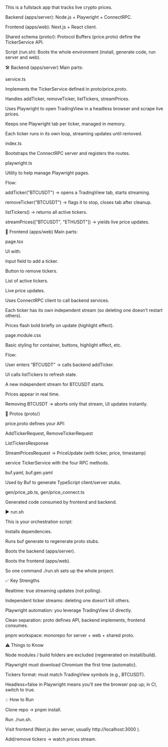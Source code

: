 This is a fullstack app that tracks live crypto prices.

Backend (apps/server): Node.js + Playwright + ConnectRPC.

Frontend (apps/web): Next.js + React client.

Shared schema (proto/): Protocol Buffers (price.proto) define the TickerService API.

Script (run.sh): Boots the whole environment (install, generate code, run server and web).

🛠 Backend (apps/server) Main parts:

service.ts

Implements the TickerService defined in proto/price.proto.

Handles addTicker, removeTicker, listTickers, streamPrices.

Uses Playwright to open TradingView in a headless browser and scrape live prices.

Keeps one Playwright tab per ticker, managed in memory.

Each ticker runs in its own loop, streaming updates until removed.

index.ts

Bootstraps the ConnectRPC server and registers the routes.

playwright.ts

Utility to help manage Playwright pages.

Flow:

addTicker("BTCUSDT") → opens a TradingView tab, starts streaming.

removeTicker("BTCUSDT") → flags it to stop, closes tab after cleanup.

listTickers() → returns all active tickers.

streamPrices(["BTCUSDT", "ETHUSDT"]) → yields live price updates.

🎨 Frontend (apps/web) Main parts:

page.tsx

UI with:

Input field to add a ticker.

Button to remove tickers.

List of active tickers.

Live price updates.

Uses ConnectRPC client to call backend services.

Each ticker has its own independent stream (so deleting one doesn’t restart others).

Prices flash bold briefly on update (highlight effect).

page.module.css

Basic styling for container, buttons, highlight effect, etc.

Flow:

User enters “BTCUSDT” → calls backend addTicker.

UI calls listTickers to refresh state.

A new independent stream for BTCUSDT starts.

Prices appear in real time.

Removing BTCUSDT → aborts only that stream, UI updates instantly.

📡 Protos (proto/)

price.proto defines your API:

AddTickerRequest, RemoveTickerRequest

ListTickersResponse

StreamPricesRequest → PriceUpdate (with ticker, price, timestamp)

service TickerService with the four RPC methods.

buf.yaml, buf.gen.yaml

Used by Buf to generate TypeScript client/server stubs.

gen/price_pb.ts, gen/price_connect.ts

Generated code consumed by frontend and backend.

▶️ run.sh

This is your orchestration script:

Installs dependencies.

Runs buf generate to regenerate proto stubs.

Boots the backend (apps/server).

Boots the frontend (apps/web).

So one command ./run.sh sets up the whole project.

✅ Key Strengths

Realtime: true streaming updates (not polling).

Independent ticker streams: deleting one doesn’t kill others.

Playwright automation: you leverage TradingView UI directly.

Clean separation: proto defines API, backend implements, frontend consumes.

pnpm workspace: monorepo for server + web + shared proto.

⚠️ Things to Know

Node modules / build folders are excluded (regenerated on install/build).

Playwright must download Chromium the first time (automatic).

Tickers format: must match TradingView symbols (e.g., BTCUSDT).

Headless=false in Playwright means you’ll see the browser pop up; in CI, switch to true.

💡 How to Run

Clone repo → pnpm install.

Run ./run.sh.

Visit frontend (Next.js dev server, usually http://localhost:3000 ).

Add/remove tickers → watch prices stream.
